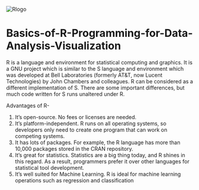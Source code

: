 ![Rlogo](https://user-images.githubusercontent.com/118355065/213120949-f87a8c9a-bb5e-4722-9805-9fce479f2864.png)

# Basics-of-R-Programming-for-Data-Analysis-Visualization

R is a language and environment for statistical computing and graphics. It is a GNU project which is similar to the S language and environment which was developed at Bell Laboratories (formerly AT&T, now Lucent Technologies) by John Chambers and colleagues. R can be considered as a different implementation of S. There are some important differences, but much code written for S runs unaltered under R.

Advantages of R-
1. It’s open-source. No fees or licenses are needed.
2. It’s platform-independent. R runs on all operating systems, so developers only need to create one program that can work on competing systems.
3. It has lots of packages. For example, the R language has more than 10,000 packages stored in the CRAN repository.
4. It’s great for statistics. Statistics are a big thing today, and R shines in this regard. As a result, programmers prefer it over other languages for statistical tool development.
5. It’s well suited for Machine Learning. R is ideal for machine learning operations such as regression and classification
